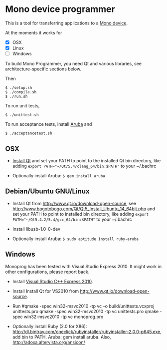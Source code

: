 # Mono device programmer

This is a tool for transferring applications to a [Mono device](http://openmono.com).

At the moments it works for
 - [X] OSX
 - [X] Linux
 - [ ] Windows

To build Mono Programmer, you need Qt and various libraries, see architecture-specific sections below.

Then

    $ ./setup.sh
    $ ./compile.sh
    $ ./run.sh

To run unit tests,

    $ ./unittest.sh

To run acceptance tests, install [Aruba](https://github.com/cucumber/aruba) and

    $ ./acceptancetest.sh

## OSX

 - [Install Qt](https://www.qt.io/download-open-source/) and set your PATH to point to the installed Qt bin directory, like adding `export PATH="~/Qt/5.4/clang_64/bin:$PATH"` to your ~/.bachrc

 - Optionally install Aruba: `$ gem install aruba`

## Debian/Ubuntu GNU/Linux

 - Install Qt from http://www.qt.io/download-open-source, see http://www.bogotobogo.com/Qt/Qt5_Install_Ubuntu_14_64bit.php and set your PATH to point to installed bin directory, like adding `export PATH="~/Qt5.4.2/5.4/gcc_64/bin:$PATH"` to your ~/.bachrc

 - Install libusb-1.0-0-dev

 - Optionally install Aruba: `$ sudo aptitude install ruby-aruba`

## Windows

Monoprog has been tested with Visual Studio Express 2010.  It might work in other configurations, please report back.

- Install [Visual Studio C++ Express 2010]().

- Install Install Qt for VS2010 from http://www.qt.io/download-open-source.

 - Run
    #qmake -spec win32-msvc2010 -tp vc -o build/unittests.vcxproj unittests.pro
	qmake -spec win32-msvc2010 -tp vc unittests.pro
	qmake -spec win32-msvc2010 -tp vc monoprog.pro

 - Optionally install Ruby (2.0 for X86): http://dl.bintray.com/oneclick/rubyinstaller/rubyinstaller-2.0.0-p645.exe,
   add bin to PATH.  Aruba: gem install aruba.  Also, http://adoxa.altervista.org/ansicon/

